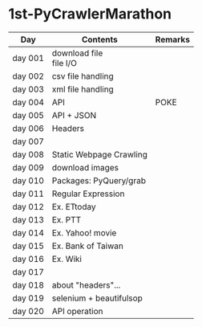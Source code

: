 # 1st-PyCrawlerMarathon

| Day     | Contents                  | Remarks |
| ------- | ------------------------- | ------- |
| day 001 | download file<br>file I/O |         |
| day 002 | csv file handling         |         |
| day 003 | xml file handling         |         |
| day 004 | API                       | POKE    |
| day 005 | API + JSON                |         |
| day 006 | Headers                   |         |
| day 007 |                           |         |
| day 008 | Static Webpage Crawling   |         |
| day 009 | download images           |         |
| day 010 | Packages: PyQuery/grab    |         |
| day 011 | Regular Expression        |         |
| day 012 | Ex. ETtoday               |         |
| day 013 | Ex. PTT                   |         |
| day 014 | Ex. Yahoo! movie          |         |
| day 015 | Ex. Bank of Taiwan        |         |
| day 016 | Ex. Wiki                  |         |
| day 017 |                           |         |
| day 018 | about "headers"...        |         |
| day 019 | selenium + beautifulsop   |         |
| day 020 | API operation             |         |
